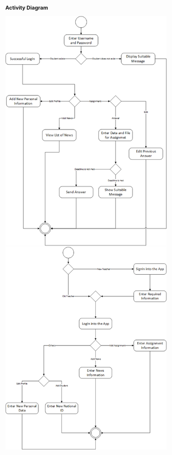 ### Activity Diagram
![Student Activity Diagram](Student_Activity.png)
![Teacher Activity Diagram](Teacher_Activity.png)